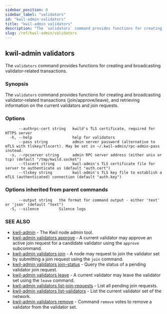 ```yaml
---
sidebar_position: 0
sidebar_label: "validators"
id: "kwil-admin-validators"
title: "kwil-admin validators"
description: "The `validators` command provides functions for creating and broadcasting validator-related transactions."
slug: /ref/kwil-admin/validators
---
```


## kwil-admin validators

The `validators` command provides functions for creating and broadcasting validator-related transactions.

### Synopsis

The `validators` command provides functions for creating and broadcasting validator-related transactions (join/approve/leave), and retrieving information on the current validators and join requests.

### Options

```
      --authrpc-cert string   kwild's TLS certificate, required for HTTPS server
  -h, --help                  help for validators
      --pass string           admin server password (alternative to mTLS with tlskey/tlscert). May be set in ~/.kwil-admin/rpc-admin-pass instead.
  -s, --rpcserver string      admin RPC server address (either unix or tcp) (default "/tmp/kwild.socket")
      --tlscert string        kwil-admin's TLS certificate file for server to authenticate us (default "auth.cert")
      --tlskey string         kwil-admin's TLS key file to establish a mTLS (authenticated) connection (default "auth.key")
```

### Options inherited from parent commands

```
      --output string   the format for command output - either 'text' or 'json' (default "text")
  -S, --silence         Silence logs
```

### SEE ALSO

* [kwil-admin](/docs/ref/kwil-admin)	 - The Kwil node admin tool.
* [kwil-admin validators approve](/docs/ref/kwil-admin/validators/approve)	 - A current validator may approve an active join request for a candidate validator using the `approve` subcommand.
* [kwil-admin validators join](/docs/ref/kwil-admin/validators/join)	 - A node may request to join the validator set by submitting a join request using the `join` command.
* [kwil-admin validators join-status](/docs/ref/kwil-admin/validators/join-status)	 - Query the status of a pending validator join request.
* [kwil-admin validators leave](/docs/ref/kwil-admin/validators/leave)	 - A current validator may leave the validator set using the `leave` command.
* [kwil-admin validators list-join-requests](/docs/ref/kwil-admin/validators/list-join-requests)	 - List all pending join requests.
* [kwil-admin validators list-validators](/docs/ref/kwil-admin/validators/list-validators)	 - List the current validator set of the network.
* [kwil-admin validators remove](/docs/ref/kwil-admin/validators/remove)	 - Command `remove` votes to remove a validator from the validator set.

